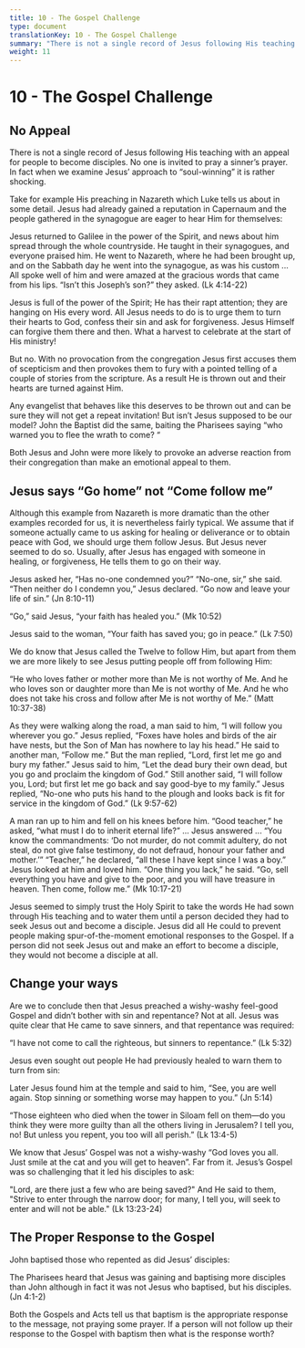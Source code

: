 ```yaml
---
title: 10 - The Gospel Challenge
type: document
translationKey: 10 - The Gospel Challenge
summary: "There is not a single record of Jesus following His teaching with an appeal for people to become disciples. No one is invited to pray a sinner's prayer. In fact when we examine Jesus' approach to 'soul-winning' it is rather shocking."
weight: 11
---
```

# 10 - The Gospel Challenge

## No Appeal

There is not a single record of Jesus following His teaching with an appeal for people to become disciples. No one is invited to pray a sinner’s prayer. In fact when we examine Jesus’ approach to “soul-winning” it is rather shocking.

Take for example His preaching in Nazareth which Luke tells us about in some detail. Jesus had already gained a reputation in Capernaum and the people gathered in the synagogue are eager to hear Him for themselves:

Jesus returned to Galilee in the power of the Spirit, and news about him spread through the whole countryside. He taught in their synagogues, and everyone praised him. He went to Nazareth, where he had been brought up, and on the Sabbath day he went into the synagogue, as was his custom ... All spoke well of him and were amazed at the gracious words that came from his lips. “Isn’t this Joseph’s son?” they asked. (Lk 4:14-22)

Jesus is full of the power of the Spirit; He has their rapt attention; they are hanging on His every word. All Jesus needs to do is to urge them to turn their hearts to God, confess their sin and ask for forgiveness. Jesus Himself can forgive them there and then. What a harvest to celebrate at the start of His ministry!

But no. With no provocation from the congregation Jesus first accuses them of scepticism and then provokes them to fury with a pointed telling of a couple of stories from the scripture. As a result He is thrown out and their hearts are turned against Him.

Any evangelist that behaves like this deserves to be thrown out and can be sure they will not get a repeat invitation! But isn’t Jesus supposed to be our model? John the Baptist did the same, baiting the Pharisees saying “who warned you to flee the wrath to come? “

Both Jesus and John were more likely to provoke an adverse reaction from their congregation than make an emotional appeal to them.

## Jesus says “Go home” not “Come follow me”

Although this example from Nazareth is more dramatic than the other examples recorded for us, it is nevertheless fairly typical. We assume that if someone actually came to us asking for healing or deliverance or to obtain peace with God, we should urge them follow Jesus. But Jesus never seemed to do so. Usually, after Jesus has engaged with someone in healing, or forgiveness, He tells them to go on their way.

Jesus asked her, “Has no-one condemned you?” “No-one, sir,” she said. “Then neither do I condemn you,” Jesus declared. “Go now and leave your life of sin.” (Jn 8:10-11)

“Go,” said Jesus, “your faith has healed you.” (Mk 10:52)

Jesus said to the woman, “Your faith has saved you; go in peace.” (Lk 7:50)

We do know that Jesus called the Twelve to follow Him, but apart from them we are more likely to see Jesus putting people off from following Him:

“He who loves father or mother more than Me is not worthy of Me. And he who loves son or daughter more than Me is not worthy of Me. And he who does not take his cross and follow after Me is not worthy of Me.” (Matt 10:37-38)

As they were walking along the road, a man said to him, “I will follow you wherever you go.” Jesus replied, “Foxes have holes and birds of the air have nests, but the Son of Man has nowhere to lay his head.” He said to another man, “Follow me.” But the man replied, “Lord, first let me go and bury my father.” Jesus said to him, “Let the dead bury their own dead, but you go and proclaim the kingdom of God.” Still another said, “I will follow you, Lord; but first let me go back and say good-bye to my family.” Jesus replied, “No-one who puts his hand to the plough and looks back is fit for service in the kingdom of God.” (Lk 9:57-62)

A man ran up to him and fell on his knees before him. “Good teacher,” he asked, “what must I do to inherit eternal life?” ... Jesus answered ... “You know the commandments: ‘Do not murder, do not commit adultery, do not steal, do not give false testimony, do not defraud, honour your father and mother.’” “Teacher,” he declared, “all these I have kept since I was a boy.” Jesus looked at him and loved him. “One thing you lack,” he said. “Go, sell everything you have and give to the poor, and you will have treasure in heaven. Then come, follow me.” (Mk 10:17-21)

Jesus seemed to simply trust the Holy Spirit to take the words He had sown through His teaching and to water them until a person decided they had to seek Jesus out and become a disciple. Jesus did all He could to prevent people making spur-of-the-moment emotional responses to the Gospel. If a person did not seek Jesus out and make an effort to become a disciple, they would not become a disciple at all.

## Change your ways

Are we to conclude then that Jesus preached a wishy-washy feel-good Gospel and didn’t bother with sin and repentance? Not at all. Jesus was quite clear that He came to save sinners, and that repentance was required:

“I have not come to call the righteous, but sinners to repentance.” (Lk 5:32)

Jesus even sought out people He had previously healed to warn them to turn from sin:

Later Jesus found him at the temple and said to him, “See, you are well again. Stop sinning or something worse may happen to you.” (Jn 5:14)

“Those eighteen who died when the tower in Siloam fell on them—do you think they were more guilty than all the others living in Jerusalem? I tell you, no! But unless you repent, you too will all perish.” (Lk 13:4-5)

We know that Jesus’ Gospel was not a wishy-washy “God loves you all. Just smile at the cat and you will get to heaven”. Far from it. Jesus’s Gospel was so challenging that it led his disciples to ask:

"Lord, are there just a few who are being saved?" And He said to them, "Strive to enter through the narrow door; for many, I tell you, will seek to enter and will not be able." (Lk 13:23-24)

## The Proper Response to the Gospel

John baptised those who repented as did Jesus’ disciples:

The Pharisees heard that Jesus was gaining and baptising more disciples than John although in fact it was not Jesus who baptised, but his disciples. (Jn 4:1-2)

Both the Gospels and Acts tell us that baptism is the appropriate response to the message, not praying some prayer. If a person will not follow up their response to the Gospel with baptism then what is the response worth?
